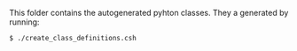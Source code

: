 This folder contains the autogenerated pyhton classes.
They a generated by running:

`$ ./create_class_definitions.csh`
